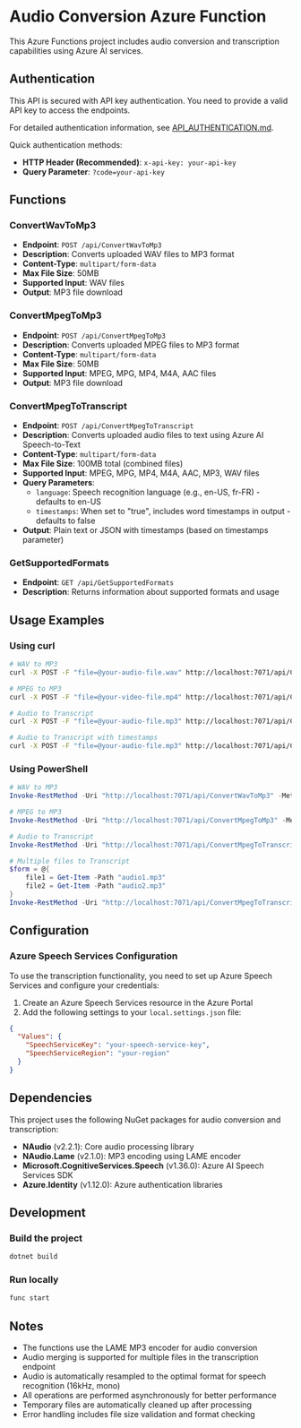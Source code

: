 # Audio Conversion Azure Function

This Azure Functions project includes audio conversion and transcription capabilities using Azure AI services.

## Authentication

This API is secured with API key authentication. You need to provide a valid API key to access the endpoints.

For detailed authentication information, see [API_AUTHENTICATION.md](API_AUTHENTICATION.md).

Quick authentication methods:
- **HTTP Header (Recommended)**: `x-api-key: your-api-key`
- **Query Parameter**: `?code=your-api-key`

## Functions

### ConvertWavToMp3
- **Endpoint**: `POST /api/ConvertWavToMp3`
- **Description**: Converts uploaded WAV files to MP3 format
- **Content-Type**: `multipart/form-data`
- **Max File Size**: 50MB
- **Supported Input**: WAV files
- **Output**: MP3 file download

### ConvertMpegToMp3
- **Endpoint**: `POST /api/ConvertMpegToMp3`
- **Description**: Converts uploaded MPEG files to MP3 format
- **Content-Type**: `multipart/form-data`
- **Max File Size**: 50MB
- **Supported Input**: MPEG, MPG, MP4, M4A, AAC files
- **Output**: MP3 file download

### ConvertMpegToTranscript
- **Endpoint**: `POST /api/ConvertMpegToTranscript`
- **Description**: Converts uploaded audio files to text using Azure AI Speech-to-Text
- **Content-Type**: `multipart/form-data`
- **Max File Size**: 100MB total (combined files)
- **Supported Input**: MPEG, MPG, MP4, M4A, AAC, MP3, WAV files
- **Query Parameters**:
  - `language`: Speech recognition language (e.g., en-US, fr-FR) - defaults to en-US
  - `timestamps`: When set to "true", includes word timestamps in output - defaults to false
- **Output**: Plain text or JSON with timestamps (based on timestamps parameter)

### GetSupportedFormats
- **Endpoint**: `GET /api/GetSupportedFormats`
- **Description**: Returns information about supported formats and usage

## Usage Examples

### Using curl

```bash
# WAV to MP3
curl -X POST -F "file=@your-audio-file.wav" http://localhost:7071/api/ConvertWavToMp3 -H "x-api-key: umuthi-dev-api-key" --output converted-audio.mp3

# MPEG to MP3
curl -X POST -F "file=@your-video-file.mp4" http://localhost:7071/api/ConvertMpegToMp3 -H "x-api-key: umuthi-dev-api-key" --output converted-audio.mp3

# Audio to Transcript
curl -X POST -F "file=@your-audio-file.mp3" http://localhost:7071/api/ConvertMpegToTranscript?language=en-US -H "x-api-key: umuthi-dev-api-key" --output transcript.txt

# Audio to Transcript with timestamps
curl -X POST -F "file=@your-audio-file.mp3" http://localhost:7071/api/ConvertMpegToTranscript?language=en-US&timestamps=true --output transcript.json
```

### Using PowerShell

```powershell
# WAV to MP3
Invoke-RestMethod -Uri "http://localhost:7071/api/ConvertWavToMp3" -Method Post -InFile "path\to\your\audio.wav" -ContentType "multipart/form-data" -OutFile "converted.mp3"

# MPEG to MP3
Invoke-RestMethod -Uri "http://localhost:7071/api/ConvertMpegToMp3" -Method Post -InFile "path\to\your\video.mp4" -ContentType "multipart/form-data" -OutFile "converted.mp3"

# Audio to Transcript
Invoke-RestMethod -Uri "http://localhost:7071/api/ConvertMpegToTranscript?language=en-US" -Method Post -InFile "path\to\your\audio.mp3" -ContentType "multipart/form-data" -OutFile "transcript.txt"

# Multiple files to Transcript
$form = @{
    file1 = Get-Item -Path "audio1.mp3"
    file2 = Get-Item -Path "audio2.mp3"
}
Invoke-RestMethod -Uri "http://localhost:7071/api/ConvertMpegToTranscript?language=en-US" -Method Post -Form $form -OutFile "transcript.txt"
```

## Configuration

### Azure Speech Services Configuration

To use the transcription functionality, you need to set up Azure Speech Services and configure your credentials:

1. Create an Azure Speech Services resource in the Azure Portal
2. Add the following settings to your `local.settings.json` file:

```json
{
  "Values": {
    "SpeechServiceKey": "your-speech-service-key",
    "SpeechServiceRegion": "your-region"
  }
}
```

## Dependencies

This project uses the following NuGet packages for audio conversion and transcription:
- **NAudio** (v2.2.1): Core audio processing library
- **NAudio.Lame** (v2.1.0): MP3 encoding using LAME encoder
- **Microsoft.CognitiveServices.Speech** (v1.36.0): Azure AI Speech Services SDK
- **Azure.Identity** (v1.12.0): Azure authentication libraries

## Development

### Build the project
```bash
dotnet build
```

### Run locally
```bash
func start
```

## Notes

- The functions use the LAME MP3 encoder for audio conversion
- Audio merging is supported for multiple files in the transcription endpoint
- Audio is automatically resampled to the optimal format for speech recognition (16kHz, mono)
- All operations are performed asynchronously for better performance
- Temporary files are automatically cleaned up after processing
- Error handling includes file size validation and format checking
